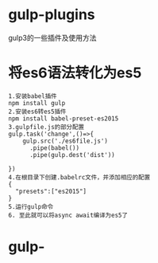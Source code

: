 # gulp-plugins
gulp3的一些插件及使用方法
# 将es6语法转化为es5
```
1.安装babel插件
npm install gulp
2.安装es6转es5插件
npm install babel-preset-es2015
3.gulpfile.js的部分配置
gulp.task('change',()=>{
    gulp.src('./es6file.js')
      .pipe(babel())
      .pipe(gulp.dest('dist'))

})
4.在根目录下创建.babelrc文件，并添加相应的配置
{
  "presets":["es2015"]
}
5.运行gulp命令
6. 至此就可以将async await编译为es5了
```
# gulp-

